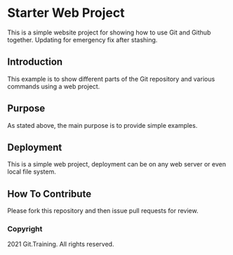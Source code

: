 # Starter Web Project

This is a simple website project for 
showing how to use Git and Github together. Updating for emergency fix after stashing.

## Introduction

This example is to show different parts of the Git repository and various commands using a web project. 

## Purpose

As stated above, the main purpose is to
provide simple examples.

## Deployment

This is a simple web project, deployment
can be on any web server or even local file system.

## How To Contribute

Please fork this repository and then issue pull requests for review.

### Copyright

2021 Git.Training. All rights reserved.
